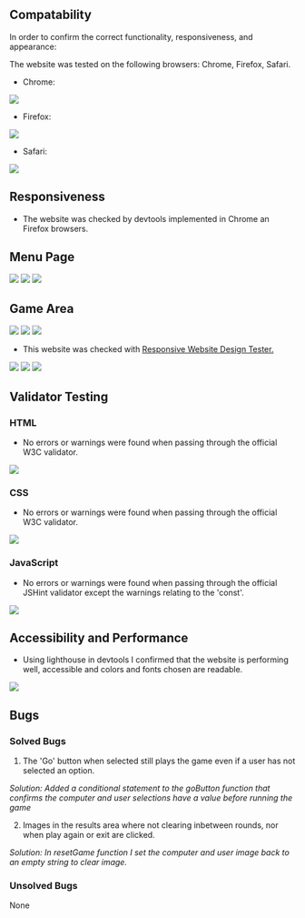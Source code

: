 ## Compatability 

In order to confirm the correct functionality, responsiveness, and appearance:

The website was tested on the following browsers: Chrome, Firefox, Safari.

- Chrome:

<img src="documentation/images/chrome.png">

- Firefox:

<img src="documentation/images/firefox.png">

- Safari: 

<img src="documentation/images/safari.png">

## Responsiveness 

- The website was checked by devtools implemented in Chrome an Firefox browsers.

## Menu Page

<img src="documentation/images/menu-area-dev1.png">
<img src="documentation/images/menu-area-dev2.png">
<img src="documentation/images/menu-area-dev3.png">

## Game Area

<img src="documentation/images/game-area-dev3.png">
<img src="documentation/images/game-area-dev2.png">
<img src="documentation/images/game-area-dev1.png">

- This website was checked with [Responsive Website Design Tester.](https://responsivedesignchecker.com/checker.php?url=https%3A%2F%2Fkelseyjaneadams.github.io%2Frock-paper-scissors%2F&width=1400&height=700)

<img src="documentation/images/responsive-test.png">
<img src="documentation/images/responisve-test2.png">
<img src="documentation/images/responsive-test3.png">

## Validator Testing
### HTML
- No errors or warnings were found when passing through the official W3C validator.
<img src="documentation/images/html-validator.png">

### CSS
- No errors or warnings were found when passing through the official W3C validator.
<img src="documentation/images/css-validator.png">

### JavaScript
- No errors or warnings were found when passing through the official JSHint validator except the warnings relating to the 'const'.
<img src="documentation/images/js-validator.png">

## Accessibility and Performance
- Using lighthouse in devtools I confirmed that the website is performing well, accessible and colors and fonts chosen are readable.
<img src="documentation/images/lighthouse-report.png">

## Bugs
### Solved Bugs

1. The 'Go' button when selected still plays the game even if a user has not selected an option.

*Solution: Added a conditional statement to the goButton function that confirms the computer and user selections have a value before running the game*

2. Images in the results area where not clearing inbetween rounds, nor when play again or exit are clicked.

*Solution: In resetGame function I set the computer and user image back to an empty string to clear image.*

### Unsolved Bugs
None


